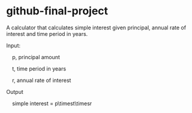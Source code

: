 # github-final-project
A calculator that calculates simple interest given principal, annual rate of interest and time period in years.

Input:

&nbsp;&nbsp;&nbsp;&nbsp;p, principal amount

&nbsp;&nbsp;&nbsp;&nbsp;t, time period in years

&nbsp;&nbsp;&nbsp;&nbsp;r, annual rate of interest
   
Output

&nbsp;&nbsp;&nbsp;&nbsp;simple interest = p\timest\timesr
